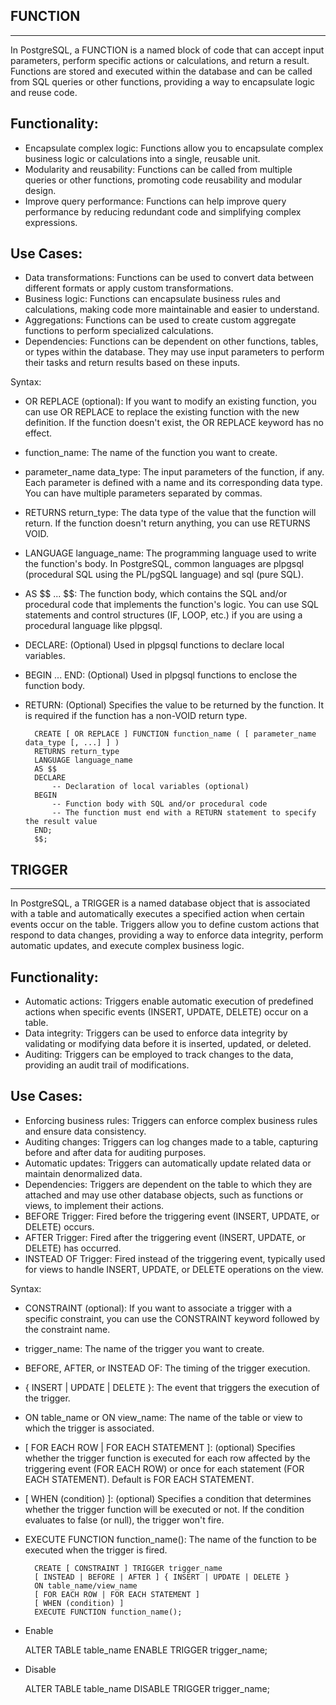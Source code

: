 ## FUNCTION
------------
In PostgreSQL, a FUNCTION is a named block of code that can accept input parameters, perform specific actions or calculations, and return a result. Functions are stored and executed within the database and can be called from SQL queries or other functions, providing a way to encapsulate logic and reuse code.

Functionality:
--------------
- Encapsulate complex logic: Functions allow you to encapsulate complex business logic or calculations into a single, reusable unit.
- Modularity and reusability: Functions can be called from multiple queries or other functions, promoting code reusability and modular design.
- Improve query performance: Functions can help improve query performance by reducing redundant code and simplifying complex expressions.

Use Cases:
----------
- Data transformations: Functions can be used to convert data between different formats or apply custom transformations.
- Business logic: Functions can encapsulate business rules and calculations, making code more maintainable and easier to understand.
- Aggregations: Functions can be used to create custom aggregate functions to perform specialized calculations.
- Dependencies: Functions can be dependent on other functions, tables, or types within the database. They may use input parameters to perform their tasks and return results based on these inputs.

Syntax:

- OR REPLACE (optional): If you want to modify an existing function, you can use OR REPLACE to replace the existing function with the new definition. If the function doesn't exist, the OR REPLACE keyword has no effect.
- function_name: The name of the function you want to create.
- parameter_name data_type: The input parameters of the function, if any. Each parameter is defined with a name and its corresponding data type. You can have multiple parameters separated by commas.
- RETURNS return_type: The data type of the value that the function will return. If the function doesn't return anything, you can use RETURNS VOID.
- LANGUAGE language_name: The programming language used to write the function's body. In PostgreSQL, common languages are plpgsql (procedural SQL using the PL/pgSQL language) and sql (pure SQL).
- AS \$$ ... \$$: The function body, which contains the SQL and/or procedural code that implements the function's logic. You can use SQL statements and control structures (IF, LOOP, etc.) if you are using a procedural language like plpgsql.
- DECLARE: (Optional) Used in plpgsql functions to declare local variables.
- BEGIN ... END: (Optional) Used in plpgsql functions to enclose the function body.
- RETURN: (Optional) Specifies the value to be returned by the function. It is required if the function has a non-VOID return type.

        CREATE [ OR REPLACE ] FUNCTION function_name ( [ parameter_name data_type [, ...] ] )
        RETURNS return_type
        LANGUAGE language_name
        AS $$
        DECLARE
            -- Declaration of local variables (optional)
        BEGIN
            -- Function body with SQL and/or procedural code
            -- The function must end with a RETURN statement to specify the result value
        END;
        $$;


## TRIGGER
-----------
In PostgreSQL, a TRIGGER is a named database object that is associated with a table and automatically executes a specified action when certain events occur on the table. Triggers allow you to define custom actions that respond to data changes, providing a way to enforce data integrity, perform automatic updates, and execute complex business logic.

Functionality:
--------------
- Automatic actions: Triggers enable automatic execution of predefined actions when specific events (INSERT, UPDATE, DELETE) occur on a table.
- Data integrity: Triggers can be used to enforce data integrity by validating or modifying data before it is inserted, updated, or deleted.
- Auditing: Triggers can be employed to track changes to the data, providing an audit trail of modifications.

Use Cases:
----------
- Enforcing business rules: Triggers can enforce complex business rules and ensure data consistency.
- Auditing changes: Triggers can log changes made to a table, capturing before and after data for auditing purposes.
- Automatic updates: Triggers can automatically update related data or maintain denormalized data.
- Dependencies: Triggers are dependent on the table to which they are attached and may use other database objects, such as functions or views, to implement their actions.
- BEFORE Trigger: Fired before the triggering event (INSERT, UPDATE, or DELETE) occurs.
- AFTER Trigger: Fired after the triggering event (INSERT, UPDATE, or DELETE) has occurred.
- INSTEAD OF Trigger: Fired instead of the triggering event, typically used for views to handle INSERT, UPDATE, or DELETE operations on the view.

Syntax:

- CONSTRAINT (optional): If you want to associate a trigger with a specific constraint, you can use the CONSTRAINT keyword followed by the constraint name.
- trigger_name: The name of the trigger you want to create.
- BEFORE, AFTER, or INSTEAD OF: The timing of the trigger execution.
- { INSERT | UPDATE | DELETE }: The event that triggers the execution of the trigger.
- ON table_name or ON view_name: The name of the table or view to which the trigger is associated.
- [ FOR EACH ROW | FOR EACH STATEMENT ]: (optional) Specifies whether the trigger function is executed for each row affected by the triggering event (FOR EACH ROW) or once for each statement (FOR EACH STATEMENT). Default is FOR EACH STATEMENT.
- [ WHEN (condition) ]: (optional) Specifies a condition that determines whether the trigger function will be executed or not. If the condition evaluates to false (or null), the trigger won't fire.
- EXECUTE FUNCTION function_name(): The name of the function to be executed when the trigger is fired.

        CREATE [ CONSTRAINT ] TRIGGER trigger_name
        [ INSTEAD | BEFORE | AFTER ] { INSERT | UPDATE | DELETE }
        ON table_name/view_name
        [ FOR EACH ROW | FOR EACH STATEMENT ]
        [ WHEN (condition) ]
        EXECUTE FUNCTION function_name();

- Enable

    ALTER TABLE table_name ENABLE TRIGGER trigger_name;

- Disable

    ALTER TABLE table_name DISABLE TRIGGER trigger_name;